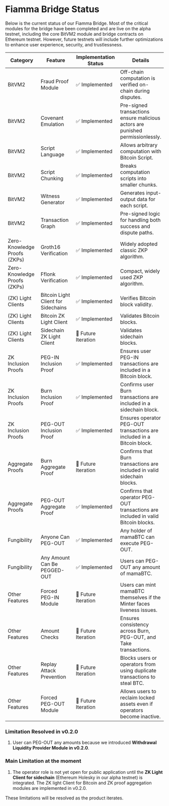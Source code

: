 # Fiamma Bridge Status

Below is the current status of our Fiamma Bridge. Most of the critical modules for the bridge have been completed and are live on the alpha testnet, including the core BitVM2 module and bridge contracts on Ethereum testnet. However, future testnets will include further optimizations to enhance user experience, security, and trustlessness.

<table><thead><tr><th width="128">Category</th><th width="168">Feature</th><th width="152">Implementation Status</th><th>Details</th></tr></thead><tbody><tr><td>BitVM2</td><td>Fraud Proof Module</td><td>✅ Implemented</td><td>Off-chain computation is verified on-chain during disputes.</td></tr><tr><td>BitVM2</td><td>Covenant Emulation</td><td>✅ Implemented</td><td>Pre-signed transactions ensure malicious actors are punished permissionlessly.</td></tr><tr><td>BitVM2</td><td>Script Language</td><td>✅ Implemented</td><td>Allows arbitrary computation with Bitcoin Script.</td></tr><tr><td>BitVM2</td><td>Script Chunking</td><td>✅ Implemented</td><td>Breaks computation scripts into smaller chunks.</td></tr><tr><td>BitVM2</td><td>Witness Generator</td><td>✅ Implemented</td><td>Generates input-output data for each script.</td></tr><tr><td>BitVM2</td><td>Transaction Graph</td><td>✅ Implemented</td><td>Pre-signed logic for handling both success and dispute paths.</td></tr><tr><td>Zero-Knowledge Proofs (ZKPs)</td><td>Groth16 Verification</td><td>✅ Implemented</td><td>Widely adopted classic ZKP algorithm.</td></tr><tr><td>Zero-Knowledge Proofs (ZKPs)</td><td>Fflonk Verification</td><td>✅ Implemented</td><td>Compact, widely used ZKP algorithm.</td></tr><tr><td>(ZK) Light Clients</td><td>Bitcoin Light Client for Sidechains</td><td>✅ Implemented</td><td>Verifies Bitcoin block validity.</td></tr><tr><td>(ZK) Light Clients</td><td>Bitcoin ZK Light Client</td><td>✅ Implemented</td><td>Validates Bitcoin blocks.</td></tr><tr><td>(ZK) Light Clients</td><td>Sidechain ZK Light Client</td><td>🔄 Future Iteration</td><td>Validates sidechain blocks.</td></tr><tr><td>ZK Inclusion Proofs</td><td>PEG-IN Inclusion Proof</td><td>✅ Implemented</td><td>Ensures user PEG-IN transactions are included in a Bitcoin block.</td></tr><tr><td>ZK Inclusion Proofs</td><td>Burn Inclusion Proof</td><td>✅ Implemented</td><td>Confirms user Burn transactions are included in a sidechain block.</td></tr><tr><td>ZK Inclusion Proofs</td><td>PEG-OUT Inclusion Proof</td><td>✅ Implemented</td><td>Ensures operator PEG-OUT transactions are included in a Bitcoin block.</td></tr><tr><td>Aggregate Proofs</td><td>Burn Aggregate Proof</td><td>🔄 Future Iteration</td><td>Confirms that Burn transactions are included in valid sidechain blocks.</td></tr><tr><td>Aggregate Proofs</td><td>PEG-OUT Aggregate Proof</td><td>✅ Implemented</td><td>Confirms that operator PEG-OUT transactions are included in valid Bitcoin blocks.</td></tr><tr><td>Fungibility</td><td>Anyone Can PEG-OUT</td><td>✅ Implemented</td><td>Any holder of mamaBTC can execute PEG-OUT.</td></tr><tr><td>Fungibility</td><td>Any Amount Can Be PEGGED-OUT</td><td>✅ Implemented</td><td>Users can PEG-OUT any amount of mamaBTC.</td></tr><tr><td>Other Features</td><td>Forced PEG-IN Module</td><td>🔄 Future Iteration</td><td>Users can mint mamaBTC themselves if the Minter faces liveness issues.</td></tr><tr><td>Other Features</td><td>Amount Checks</td><td>🔄 Future Iteration</td><td>Ensures consistency across Burn, PEG-OUT, and Take transactions.</td></tr><tr><td>Other Features</td><td>Replay Attack Prevention</td><td>🔄 Future Iteration</td><td>Blocks users or operators from using duplicate transactions to steal BTC.</td></tr><tr><td>Other Features</td><td>Forced PEG-OUT Module</td><td>🔄 Future Iteration</td><td>Allows users to reclaim locked assets even if operators become inactive.</td></tr></tbody></table>

### Limitation Resolved in v0.2.0

1. User can PEG-OUT any amounts because we introduced **Withdrawal** **Liquidity Provider Module in v0.2.0**.

### Main Limitation at the moment

1. The operator role is not yet open for public application until the **ZK Light Client for sidechain** (Ethereum Holesky in our alpha testnet) is integrated. The ZK light Client for Bitcoin and ZK proof aggregation modules are implemented in v0.2.0.&#x20;

These limitations will be resolved as the product iterates.
